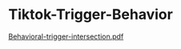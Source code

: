 # Tiktok-Trigger-Behavior
[Behavioral-trigger-intersection.pdf](https://github.com/user-attachments/files/22319946/Behavioral-trigger-intersection.pdf)
